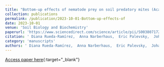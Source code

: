 ```yaml
---
title: "Bottom-up effects of nematode prey on soil predatory mites (Acari: Mesostigmata)"
collection: publications
permalink: /publication/2023-10-01-Bottom-up-effects-of
date: 2023-10-01
venue: 'Soil Biology and Biochemistry'
paperurl: 'https://www.sciencedirect.com/science/article/pii/S0038071723002055'
citation: ' Diana Rueda-Ramírez,  Anna Narberhaus,  Eric Palevsky,  Johannes Hallmann,  Liliane Ruess, &quot;Bottom-up effects of nematode prey on soil predatory mites (Acari: Mesostigmata).&quot; Soil Biology and Biochemistry, 2023.'
category: 'manuscripts'
authors: ' Diana Rueda-Ramírez,  Anna Narberhaus,  Eric Palevsky,  Johannes Hallmann,  Liliane Ruess'
---
```

[Access paper here](https://www.sciencedirect.com/science/article/pii/S0038071723002055){:target="_blank"}
